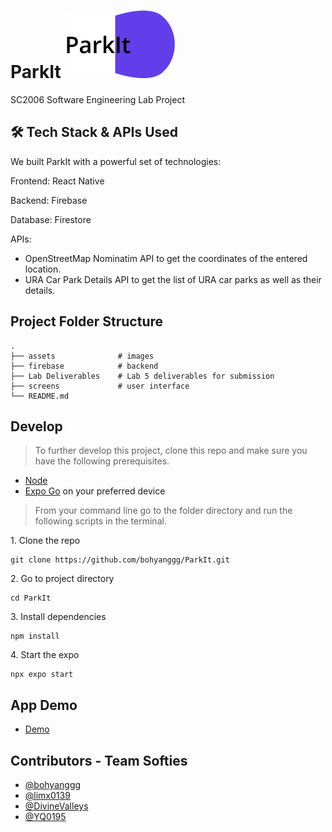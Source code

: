 # ParkIt ![parking](./assets/images/ParkItlogo.png)
SC2006 Software Engineering Lab Project

## 🛠️ Tech Stack & APIs Used
We built ParkIt with a powerful set of technologies:

Frontend: React Native

Backend: Firebase

Database: Firestore

APIs: 
- OpenStreetMap Nominatim API to get the coordinates of the entered location.
- URA Car Park Details API to get the list of URA car parks as well as their details.

## Project Folder Structure

```terminal
.
├── assets              # images
├── firebase            # backend
├── Lab Deliverables    # Lab 5 deliverables for submission
├── screens             # user interface
└── README.md
```

## Develop

> To further develop this project, clone this repo and make sure you have the following prerequisites.

- [Node](https://nodejs.org/en/download/)
- [Expo Go](https://expo.dev/client) on your preferred device

> From your command line go to the folder directory and run the following scripts in the terminal.

1\. Clone the repo

```terminal
git clone https://github.com/bohyanggg/ParkIt.git
```

2\. Go to project directory

```terminal
cd ParkIt
```

3\. Install dependencies

```terminal
npm install
```

4\. Start the expo

```terminal
npx expo start
```

## App Demo

- [Demo](https://youtu.be/5hKf5ObB2pQ)


## Contributors - Team Softies

- [@bohyanggg](https://github.com/bohyanggg)
- [@limx0139](https://github.com/limx0139)
- [@DivineValleys](https://github.com/DivineValleys)
- [@YQ0195](https://github.com/YQ0195)

